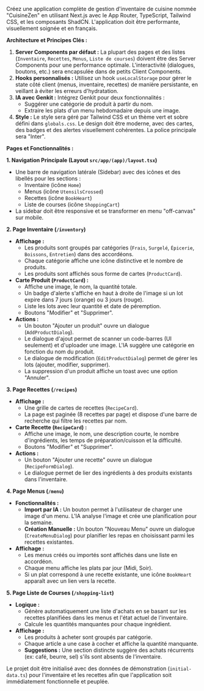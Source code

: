 Créez une application complète de gestion d'inventaire de cuisine nommée "CuisineZen" en utilisant Next.js avec le App Router, TypeScript, Tailwind CSS, et les composants ShadCN. L'application doit être performante, visuellement soignée et en français.

**Architecture et Principes Clés :**
1.  **Server Components par défaut :** La plupart des pages et des listes (`Inventaire`, `Recettes`, `Menus`, `Liste de courses`) doivent être des Server Components pour une performance optimale. L'interactivité (dialogues, boutons, etc.) sera encapsulée dans de petits Client Components.
2.  **Hooks personnalisés :** Utilisez un hook `useLocalStorage` pour gérer le state côté client (menus, inventaire, recettes) de manière persistante, en veillant à éviter les erreurs d'hydratation.
3.  **IA avec Genkit :** Intégrez Genkit pour deux fonctionnalités :
    *   Suggérer une catégorie de produit à partir du nom.
    *   Extraire les plats d'un menu hebdomadaire depuis une image.
4.  **Style :** Le style sera géré par Tailwind CSS et un thème vert et sobre défini dans `globals.css`. Le design doit être moderne, avec des cartes, des badges et des alertes visuellement cohérentes. La police principale sera "Inter".

**Pages et Fonctionnalités :**

**1. Navigation Principale (Layout `src/app/(app)/layout.tsx`)**
*   Une barre de navigation latérale (Sidebar) avec des icônes et des libellés pour les sections :
    *   Inventaire (icône `Home`)
    *   Menus (icône `UtensilsCrossed`)
    *   Recettes (icône `BookHeart`)
    *   Liste de courses (icône `ShoppingCart`)
*   La sidebar doit être responsive et se transformer en menu "off-canvas" sur mobile.

**2. Page Inventaire (`/inventory`)**
*   **Affichage :**
    *   Les produits sont groupés par catégories (`Frais`, `Surgelé`, `Épicerie`, `Boissons`, `Entretien`) dans des accordéons.
    *   Chaque catégorie affiche une icône distinctive et le nombre de produits.
    *   Les produits sont affichés sous forme de cartes (`ProductCard`).
*   **Carte Produit (`ProductCard`) :**
    *   Affiche une image, le nom, la quantité totale.
    *   Un badge d'alerte s'affiche en haut à droite de l'image si un lot expire dans 7 jours (orange) ou 3 jours (rouge).
    *   Liste les lots avec leur quantité et date de péremption.
    *   Boutons "Modifier" et "Supprimer".
*   **Actions :**
    *   Un bouton "Ajouter un produit" ouvre un dialogue (`AddProductDialog`).
    *   Le dialogue d'ajout permet de scanner un code-barres (UI seulement) et d'uploader une image. L'IA suggère une catégorie en fonction du nom du produit.
    *   Le dialogue de modification (`EditProductDialog`) permet de gérer les lots (ajouter, modifier, supprimer).
    *   La suppression d'un produit affiche un toast avec une option "Annuler".

**3. Page Recettes (`/recipes`)**
*   **Affichage :**
    *   Une grille de cartes de recettes (`RecipeCard`).
    *   La page est paginée (8 recettes par page) et dispose d'une barre de recherche qui filtre les recettes par nom.
*   **Carte Recette (`RecipeCard`) :**
    *   Affiche une image, le nom, une description courte, le nombre d'ingrédients, les temps de préparation/cuisson et la difficulté.
    *   Boutons "Modifier" et "Supprimer".
*   **Actions :**
    *   Un bouton "Ajouter une recette" ouvre un dialogue (`RecipeFormDialog`).
    *   Le dialogue permet de lier des ingrédients à des produits existants dans l'inventaire.

**4. Page Menus (`/menu`)**
*   **Fonctionnalités :**
    *   **Import par IA :** Un bouton permet à l'utilisateur de charger une image d'un menu. L'IA analyse l'image et crée une planification pour la semaine.
    *   **Création Manuelle :** Un bouton "Nouveau Menu" ouvre un dialogue (`CreateMenuDialog`) pour planifier les repas en choisissant parmi les recettes existantes.
*   **Affichage :**
    *   Les menus créés ou importés sont affichés dans une liste en accordéon.
    *   Chaque menu affiche les plats par jour (Midi, Soir).
    *   Si un plat correspond à une recette existante, une icône `BookHeart` apparaît avec un lien vers la recette.

**5. Page Liste de Courses (`/shopping-list`)**
*   **Logique :**
    *   Génère automatiquement une liste d'achats en se basant sur les recettes planifiées dans les menus et l'état actuel de l'inventaire.
    *   Calcule les quantités manquantes pour chaque ingrédient.
*   **Affichage :**
    *   Les produits à acheter sont groupés par catégorie.
    *   Chaque article a une case à cocher et affiche la quantité manquante.
    *   **Suggestions :** Une section distincte suggère des achats récurrents (ex: café, beurre, sel) s'ils sont absents de l'inventaire.

Le projet doit être initialisé avec des données de démonstration (`initial-data.ts`) pour l'inventaire et les recettes afin que l'application soit immédiatement fonctionnelle et peuplée.